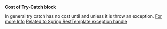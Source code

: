 **Cost of Try-Catch block**


In general try catch has no cost until and unless it is throw an exception. [For more Info](https://stackoverflow.com/questions/17966265/what-is-the-cost-of-try-catch-blocks)
[Related to Spring RestTemplate exception handle](https://stackoverflow.com/questions/38093388/spring-resttemplate-exception-handling)
